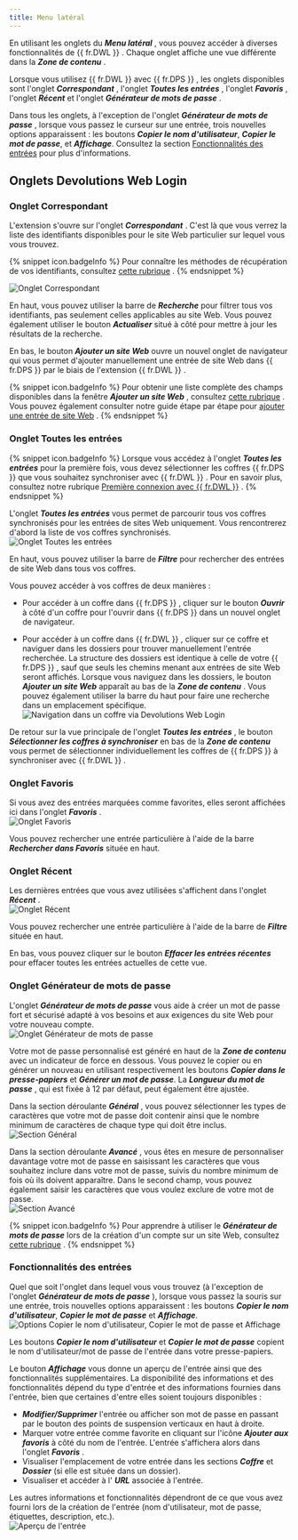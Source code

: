 ```yaml
---
title: Menu latéral
---
```

En utilisant les onglets du ***Menu latéral*** , vous pouvez accéder à diverses fonctionnalités de {{ fr.DWL }} . Chaque onglet affiche une vue différente dans la ***Zone de contenu*** .  

Lorsque vous utilisez {{ fr.DWL }} avec {{ fr.DPS }} , les onglets disponibles sont l&apos;onglet ***Correspondant*** , l&apos;onglet ***Toutes les entrées*** , l&apos;onglet ***Favoris*** , l&apos;onglet ***Récent*** et l&apos;onglet ***Générateur de mots de passe*** .  

Dans tous les onglets, à l&apos;exception de l&apos;onglet ***Générateur de mots de passe*** , lorsque vous passez le curseur sur une entrée, trois nouvelles options apparaissent : les boutons ***Copier le nom d&apos;utilisateur***, ***Copier le mot de passe***, et ***Affichage***. Consultez la section [Fonctionnalités des entrées](#fonctionnalités-des-entrées) pour plus d&apos;informations.  

## Onglets Devolutions Web Login

### Onglet Correspondant 

L&apos;extension s&apos;ouvre sur l&apos;onglet ***Correspondant*** . C&apos;est là que vous verrez la liste des identifiants disponibles pour le site Web particulier sur lequel vous vous trouvez.  

{% snippet icon.badgeInfo %} 
Pour connaître les méthodes de récupération de vos identifiants, consultez [cette rubrique](DevolutionsWebLogin_RetrieveCredentials) . 
{% endsnippet %}
 
![Onglet Correspondant](/img/fr/server/ServerOp2011.png) 

En haut, vous pouvez utiliser la barre de ***Recherche*** pour filtrer tous vos identifiants, pas seulement celles applicables au site Web. Vous pouvez également utiliser le bouton ***Actualiser*** situé à côté pour mettre à jour les résultats de la recherche.  

En bas, le bouton ***Ajouter un site Web*** ouvre un nouvel onglet de navigateur qui vous permet d&apos;ajouter manuellement une entrée de site Web dans {{ fr.DPS }} par le biais de l&apos;extension {{ fr.DWL }} .  

{% snippet icon.badgeInfo %} 
Pour obtenir une liste complète des champs disponibles dans la fenêtre ***Ajouter un site Web*** , consultez [cette rubrique](/fr/server/dwl/devolutions-web-login-user-interface/side-menu/add-website/) . Vous pouvez également consulter notre guide étape par étape pour [ajouter une entrée de site Web](Add_a_Website_Entry_with_DWL) . 
{% endsnippet %}
 
### Onglet Toutes les entrées 

{% snippet icon.badgeInfo %} 
Lorsque vous accédez à l&apos;onglet ***Toutes les entrées*** pour la première fois, vous devez sélectionner les coffres {{ fr.DPS }} que vous souhaitez synchroniser avec {{ fr.DWL }} . Pour en savoir plus, consultez notre rubrique [Première connexion avec {{ fr.DWL }}](/fr/server/dwl/first-login-dwl/) . 
{% endsnippet %}
 
L&apos;onglet ***Toutes les entrées*** vous permet de parcourir tous vos coffres synchronisés pour les entrées de sites Web uniquement. Vous rencontrerez d&apos;abord la liste de vos coffres synchronisés.  
![Onglet Toutes les entrées](/img/fr/server/ServerOp2012.png)  

En haut, vous pouvez utiliser la barre de ***Filtre*** pour rechercher des entrées de site Web dans tous vos coffres.  

Vous pouvez accéder à vos coffres de deux manières :  

* Pour accéder à un coffre dans {{ fr.DPS }} , cliquer sur le bouton ***Ouvrir*** à côté d&apos;un coffre pour l&apos;ouvrir dans {{ fr.DPS }} dans un nouvel onglet de navigateur.  

* Pour accéder à un coffre dans {{ fr.DWL }} , cliquer sur ce coffre et naviguer dans les dossiers pour trouver manuellement l&apos;entrée recherchée. La structure des dossiers est identique à celle de votre {{ fr.DPS }} , sauf que seuls les chemins menant aux entrées de site Web seront affichés. Lorsque vous naviguez dans les dossiers, le bouton ***Ajouter un site Web*** apparaît au bas de la ***Zone de contenu*** . Vous pouvez également utiliser la barre du haut pour faire une recherche dans un emplacement spécifique.  
![Navigation dans un coffre via Devolutions Web Login](/img/fr/server/ServerOp2013.png)  

De retour sur la vue principale de l&apos;onglet ***Toutes les entrées*** , le bouton ***Sélectionner les coffres à synchroniser*** en bas de la ***Zone de contenu*** vous permet de sélectionner individuellement les coffres de {{ fr.DPS }} à synchroniser avec {{ fr.DWL }} .  

### Onglet Favoris 

Si vous avez des entrées marquées comme favorites, elles seront affichées ici dans l&apos;onglet ***Favoris*** .  
![Onglet Favoris](/img/fr/server/ServerOp2014.png)  

Vous pouvez rechercher une entrée particulière à l&apos;aide de la barre ***Rechercher dans Favoris*** située en haut. 

### Onglet Récent 

Les dernières entrées que vous avez utilisées s&apos;affichent dans l&apos;onglet ***Récent*** .  
![Onglet Récent](/img/fr/server/ServerOp2015.png)  

Vous pouvez rechercher une entrée particulière à l&apos;aide de la barre de ***Filtre*** située en haut.  

En bas, vous pouvez cliquer sur le bouton ***Effacer les entrées récentes*** pour effacer toutes les entrées actuelles de cette vue.  

### Onglet Générateur de mots de passe 

L&apos;onglet ***Générateur de mots de passe*** vous aide à créer un mot de passe fort et sécurisé adapté à vos besoins et aux exigences du site Web pour votre nouveau compte.  
![Onglet Générateur de mots de passe](/img/fr/server/ServerOp2016.png)  

Votre mot de passe personnalisé est généré en haut de la ***Zone de contenu*** avec un indicateur de force en dessous. Vous pouvez le copier ou en générer un nouveau en utilisant respectivement les boutons ***Copier dans le presse-papiers*** et ***Générer un mot de passe***. La ***Longueur du mot de passe*** , qui est fixée à 12 par défaut, peut également être ajustée.  

Dans la section déroulante ***Général*** , vous pouvez sélectionner les types de caractères que votre mot de passe doit contenir ainsi que le nombre minimum de caractères de chaque type qui doit être inclus.  
![Section Général](/img/fr/server/ServerOp2017.png)  

Dans la section déroulante ***Avancé*** , vous êtes en mesure de personnaliser davantage votre mot de passe en saisissant les caractères que vous souhaitez inclure dans votre mot de passe, suivis du nombre minimum de fois où ils doivent apparaître. Dans le second champ, vous pouvez également saisir les caractères que vous voulez exclure de votre mot de passe.  
![Section Avancé](/img/fr/server/ServerOp2018.png)  

{% snippet icon.badgeInfo %} 
Pour apprendre à utiliser le ***Générateur de mots de passe*** lors de la création d&apos;un compte sur un site Web, consultez [cette rubrique](/fr/server/dwl/using-devolutions-web-login/create-account-website-dwl/) . 
{% endsnippet %}
 
### Fonctionnalités des entrées 

Quel que soit l&apos;onglet dans lequel vous vous trouvez (à l&apos;exception de l&apos;onglet ***Générateur de mots de passe*** ), lorsque vous passez la souris sur une entrée, trois nouvelles options apparaissent : les boutons ***Copier le nom d&apos;utilisateur***, ***Copier le mot de passe*** et ***Affichage***.  
![Options Copier le nom d'utilisateur, Copier le mot de passe et Affichage](/img/fr/server/ServerOp2019.png)  

Les boutons ***Copier le nom d&apos;utilisateur*** et ***Copier le mot de passe*** copient le nom d&apos;utilisateur/mot de passe de l&apos;entrée dans votre presse-papiers.  

Le bouton ***Affichage*** vous donne un aperçu de l&apos;entrée ainsi que des fonctionnalités supplémentaires. La disponibilité des informations et des fonctionnalités dépend du type d&apos;entrée et des informations fournies dans l&apos;entrée, bien que certaines d&apos;entre elles soient toujours disponibles :  

* ***Modifier/Supprimer*** l&apos;entrée ou afficher son mot de passe en passant par le bouton des points de suspension verticaux en haut à droite.  
* Marquer votre entrée comme favorite en cliquant sur l&apos;icône ***Ajouter aux favoris*** à côté du nom de l&apos;entrée. L&apos;entrée s&apos;affichera alors dans l&apos;onglet ***Favoris*** .  
* Visualiser l&apos;emplacement de votre entrée dans les sections ***Coffre*** et ***Dossier*** (si elle est située dans un dossier).  
* Visualiser et accéder à l&apos; ***URL*** associée à l&apos;entrée.  

Les autres informations et fonctionnalités dépendront de ce que vous avez fourni lors de la création de l&apos;entrée (nom d&apos;utilisateur, mot de passe, étiquettes, description, etc.).  
![Aperçu de l'entrée](/img/fr/server/ServerOp2020.png)  


